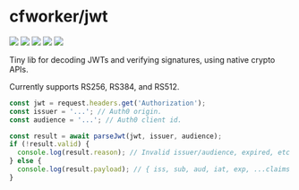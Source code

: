 # cfworker/jwt

![](https://badgen.net/bundlephobia/minzip/@cfworker/jwt)
![](https://badgen.net/bundlephobia/min/@cfworker/jwt)
![](https://badgen.net/bundlephobia/dependency-count/@cfworker/jwt)
![](https://badgen.net/bundlephobia/tree-shaking/@cfworker/jwt)
![](https://badgen.net/npm/types/@cfworker/jwt?icon=typescript)

Tiny lib for decoding JWTs and verifying signatures, using native crypto APIs.

Currently supports RS256, RS384, and RS512.

```js
const jwt = request.headers.get('Authorization');
const issuer = '...'; // Auth0 origin.
const audience = '...'; // Auth0 client id.

const result = await parseJwt(jwt, issuer, audience);
if (!result.valid) {
  console.log(result.reason); // Invalid issuer/audience, expired, etc
} else {
  console.log(result.payload); // { iss, sub, aud, iat, exp, ...claims }
}
```
